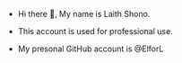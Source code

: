 - Hi there 👋, My name is Laith Shono.

- This account is used for professional use.
- My presonal GitHub account is @ElforL
